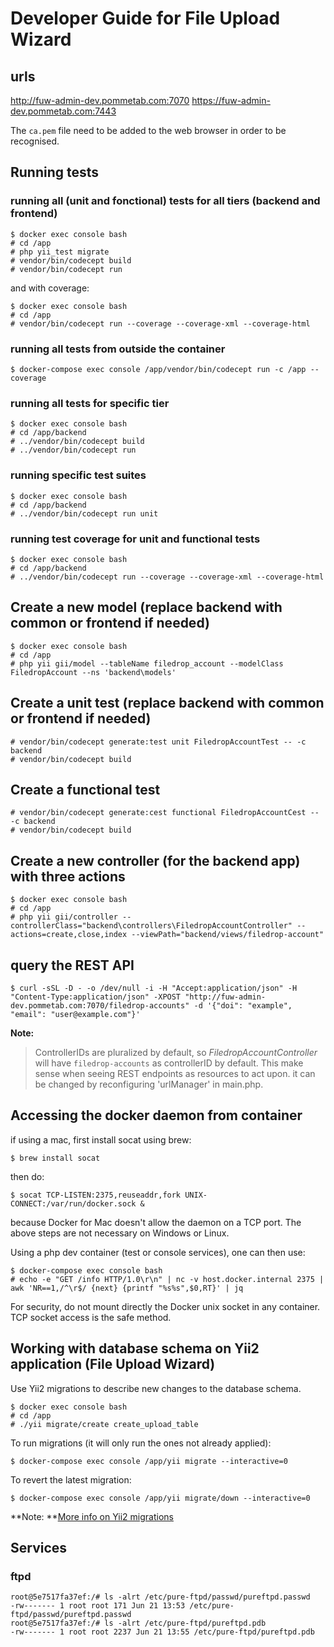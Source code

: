 # Developer Guide for File Upload Wizard

## urls

http://fuw-admin-dev.pommetab.com:7070
https://fuw-admin-dev.pommetab.com:7443

The ``ca.pem`` file need to be added to the web browser in order to be recognised.

## Running tests

### running all (unit and fonctional) tests for all tiers (backend and frontend)

```
$ docker exec console bash
# cd /app
# php yii_test migrate
# vendor/bin/codecept build
# vendor/bin/codecept run
```

and with coverage:

```
$ docker exec console bash
# cd /app
# vendor/bin/codecept run --coverage --coverage-xml --coverage-html
```

### running all tests from outside the container

```
$ docker-compose exec console /app/vendor/bin/codecept run -c /app --coverage
```

### running all tests for specific tier

```
$ docker exec console bash
# cd /app/backend
# ../vendor/bin/codecept build
# ../vendor/bin/codecept run
```

### running specific test suites

```
$ docker exec console bash
# cd /app/backend
# ../vendor/bin/codecept run unit
```

### running test coverage for unit and functional tests


```
$ docker exec console bash
# cd /app/backend
# ../vendor/bin/codecept run --coverage --coverage-xml --coverage-html
```


## Create a new model (replace backend with common or frontend if needed)

```
$ docker exec console bash
# cd /app
# php yii gii/model --tableName filedrop_account --modelClass FiledropAccount --ns 'backend\models'
```

## Create a unit test (replace backend with common or frontend if needed)

```
# vendor/bin/codecept generate:test unit FiledropAccountTest -- -c backend
# vendor/bin/codecept build
```
## Create a functional test

```
# vendor/bin/codecept generate:cest functional FiledropAccountCest -- -c backend
# vendor/bin/codecept build
```

## Create a new controller (for the backend app) with three actions

```
$ docker exec console bash
# cd /app
# php yii gii/controller --controllerClass="backend\controllers\FiledropAccountController" --actions=create,close,index --viewPath="backend/views/filedrop-account"
```
## query the REST API

```
$ curl -sSL -D - -o /dev/null -i -H "Accept:application/json" -H "Content-Type:application/json" -XPOST "http://fuw-admin-dev.pommetab.com:7070/filedrop-accounts" -d '{"doi": "example", "email": "user@example.com"}'
```

**Note:**
> ControllerIDs are pluralized by default, so _FiledropAccountController_ will have ``filedrop-accounts`` as controllerID by default.
> This make sense when seeing REST endpoints as resources to act upon.
> it can be changed by reconfiguring 'urlManager' in main.php.

## Accessing the docker daemon from container

if using a mac, first install socat using brew:
```
$ brew install socat
```
then do:
```
$ socat TCP-LISTEN:2375,reuseaddr,fork UNIX-CONNECT:/var/run/docker.sock &
```

because Docker for Mac doesn't allow  the daemon on a TCP port. The above steps are not necessary on Windows or Linux.

Using a php dev container (test or console services), one can then use:

```
$ docker-compose exec console bash
# echo -e "GET /info HTTP/1.0\r\n" | nc -v host.docker.internal 2375 | awk 'NR==1,/^\r$/ {next} {printf "%s%s",$0,RT}' | jq
```

For security, do not mount directly the Docker unix socket in any container. TCP socket access is the safe method.

## Working with database schema on Yii2 application (File Upload Wizard)

Use Yii2 migrations to describe new changes to the database schema.

```
$ docker exec console bash
# cd /app
# ./yii migrate/create create_upload_table
```

To run migrations (it will only run the ones not already applied):

```
$ docker-compose exec console /app/yii migrate --interactive=0
```

To revert the latest migration:
```
$ docker-compose exec console /app/yii migrate/down --interactive=0
```

**Note: **[More info on Yii2 migrations](https://www.yiiframework.com/doc/guide/2.0/en/db-migrations)


## Services

### ftpd

```
root@5e7517fa37ef:/# ls -alrt /etc/pure-ftpd/passwd/pureftpd.passwd
-rw------- 1 root root 171 Jun 21 13:53 /etc/pure-ftpd/passwd/pureftpd.passwd
root@5e7517fa37ef:/# ls -alrt /etc/pure-ftpd/pureftpd.pdb
-rw------- 1 root root 2237 Jun 21 13:55 /etc/pure-ftpd/pureftpd.pdb
```
